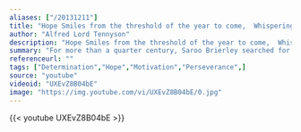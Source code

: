 ```yaml
---
aliases: ["/20131211"]
title: "Hope Smiles from the threshold of the year to come,  Whispering 'it will be happier'..."
author: "Alfred Lord Tennyson"
description: "Hope Smiles from the threshold of the year to come,  Whispering 'it will be happier'... - Alfred Lord Tennyson quotes from GetInspired365.com"
summary: "For more than a quarter century, Saroo Brierley searched for his family before finding his way back home with the help of #GoogleEarth. Watch the incredible true story of hope, determination and technology."
referenceurl: ""
tags: ["Determination","Hope","Motivation","Perseverance",]
source: "youtube"
videoid: "UXEvZ8B04bE"
image: "https://img.youtube.com/vi/UXEvZ8B04bE/0.jpg"
---
```


{{< youtube UXEvZ8B04bE >}}
